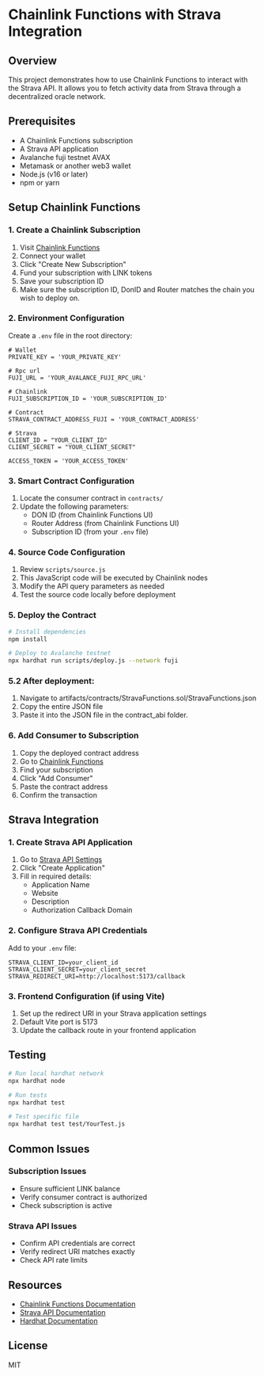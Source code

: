 # Chainlink Functions with Strava Integration

## Overview
This project demonstrates how to use Chainlink Functions to interact with the Strava API. It allows you to fetch activity data from Strava through a decentralized oracle network.

## Prerequisites
- A Chainlink Functions subscription
- A Strava API application
- Avalanche fuji testnet AVAX
- Metamask or another web3 wallet
- Node.js (v16 or later)
- npm or yarn

## Setup Chainlink Functions

### 1. Create a Chainlink Subscription
1. Visit [Chainlink Functions](https://functions.chain.link/)
2. Connect your wallet
3. Click "Create New Subscription" 
4. Fund your subscription with LINK tokens
5. Save your subscription ID
6. Make sure the subscription ID, DonID and Router matches the chain you wish to deploy on.

### 2. Environment Configuration
Create a `.env` file in the root directory:

```env
# Wallet 
PRIVATE_KEY = 'YOUR_PRIVATE_KEY'

# Rpc url
FUJI_URL = 'YOUR_AVALANCE_FUJI_RPC_URL'

# Chainlink 
FUJI_SUBSCRIPTION_ID = 'YOUR_SUBSCRIPTION_ID'

# Contract 
STRAVA_CONTRACT_ADDRESS_FUJI = 'YOUR_CONTRACT_ADDRESS' 

# Strava
CLIENT_ID = "YOUR_CLIENT_ID"
CLIENT_SECRET = "YOUR_CLIENT_SECRET"

ACCESS_TOKEN = 'YOUR_ACCESS_TOKEN'
```

### 3. Smart Contract Configuration
1. Locate the consumer contract in `contracts/`
2. Update the following parameters:
   - DON ID (from Chainlink Functions UI)
   - Router Address (from Chainlink Functions UI)
   - Subscription ID (from your `.env` file)

### 4. Source Code Configuration
1. Review `scripts/source.js`
2. This JavaScript code will be executed by Chainlink nodes
3. Modify the API query parameters as needed
4. Test the source code locally before deployment

### 5. Deploy the Contract
```bash
# Install dependencies
npm install

# Deploy to Avalanche testnet
npx hardhat run scripts/deploy.js --network fuji
```

### 5.2 After deployment:
1. Navigate to artifacts/contracts/StravaFunctions.sol/StravaFunctions.json
2. Copy the entire JSON file
3. Paste it into the JSON file in the contract_abi folder.

### 6. Add Consumer to Subscription
1. Copy the deployed contract address
2. Go to [Chainlink Functions](https://functions.chain.link/)
3. Find your subscription
4. Click "Add Consumer"
5. Paste the contract address
6. Confirm the transaction

## Strava Integration

### 1. Create Strava API Application
1. Go to [Strava API Settings](https://www.strava.com/settings/api)
2. Click "Create Application"
3. Fill in required details:
   - Application Name
   - Website
   - Description
   - Authorization Callback Domain

### 2. Configure Strava API Credentials
Add to your `.env` file:
```env
STRAVA_CLIENT_ID=your_client_id
STRAVA_CLIENT_SECRET=your_client_secret
STRAVA_REDIRECT_URI=http://localhost:5173/callback
```

### 3. Frontend Configuration (if using Vite)
1. Set up the redirect URI in your Strava application settings
2. Default Vite port is 5173
3. Update the callback route in your frontend application

## Testing

```bash
# Run local hardhat network
npx hardhat node

# Run tests
npx hardhat test

# Test specific file
npx hardhat test test/YourTest.js
```

## Common Issues

### Subscription Issues
- Ensure sufficient LINK balance
- Verify consumer contract is authorized
- Check subscription is active

### Strava API Issues
- Confirm API credentials are correct
- Verify redirect URI matches exactly
- Check API rate limits

## Resources
- [Chainlink Functions Documentation](https://docs.chain.link/chainlink-functions)
- [Strava API Documentation](https://developers.strava.com/)
- [Hardhat Documentation](https://hardhat.org/getting-started/)

## License
MIT